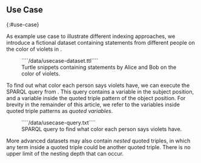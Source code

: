 ## Use Case
{:#use-case}

As example use case to illustrate different indexing approaches,
we introduce a fictional dataset containing statements from different people
on the color of violets in [](#usecase-dataset).

<figure id="usecase-dataset" class="listing">
````/data/usecase-dataset.ttl````
<figcaption markdown="block">
Turtle snippets containing statements by Alice and Bob on the color of violets.
</figcaption>
</figure>

To find out what color each person says violets have,
we can execute the SPARQL query from [](#usecase-query).
This query contains a variable in the subject position,
and a variable inside the quoted triple pattern of the object position.
For brevity in the remainder of this article, we refer to the variables inside quoted triple patterns as _quoted variables_.

<figure id="usecase-query" class="listing">
````/data/usecase-query.txt````
<figcaption markdown="block">
SPARQL query to find what color each person says violets have.
</figcaption>
</figure>

More advanced datasets may also contain _nested_ quoted triples,
in which any term inside a quoted triple could be another quoted triple.
There is no upper limit of the nesting depth that can occur.
